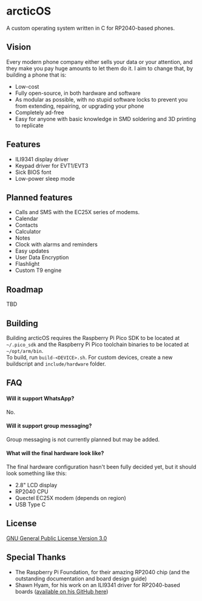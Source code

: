 # arcticOS

A custom operating system written in C for RP2040-based phones.

## Vision

Every modern phone company either sells your data or your attention, and they make you pay huge amounts to let them do it. I aim to change that, by building a phone that is:
- Low-cost
- Fully open-source, in both hardware and software
- As modular as possible, with no stupid software locks to prevent you from extending, repairing, or upgrading your phone
- Completely ad-free
- Easy for anyone with basic knowledge in SMD soldering and 3D printing to replicate

## Features

- ILI9341 display driver
- Keypad driver for EVT1/EVT3
- Sick BIOS font
- Low-power sleep mode
  
## Planned features
- Calls and SMS with the EC25X series of modems.
- Calendar
- Contacts
- Calculator
- Notes
- Clock with alarms and reminders
- Easy updates
- User Data Encryption
- Flashlight
- Custom T9 engine

## Roadmap

TBD

## Building

Building arcticOS requires the Raspberry Pi Pico SDK to be located at `~/.pico_sdk` and the Raspberry Pi Pico toolchain binaries to be located at `~/opt/arm/bin`.  
To build, run `build-<DEVICE>.sh`. For custom devices, create a new buildscript and `include/hardware` folder.  

## FAQ

#### Will it support WhatsApp?

No.

#### Will it support group messaging?

Group messaging is not currently planned but may be added.

#### What will the final hardware look like?

The final hardware configuration hasn't been fully decided yet, but it should look something like this:
- 2.8" LCD display
- RP2040 CPU
- Quectel EC25X modem (depends on region)
- USB Type C

## License

[GNU General Public License Version 3.0](https://choosealicense.com/licenses/gpl-3.0/)

## Special Thanks
- The Raspberry Pi Foundation, for their amazing RP2040 chip (and the outstanding documentation and board design guide)
- Shawn Hyam, for his work on an ILI9341 driver for RP2040-based boards ([available on his GitHub here](https://github.com/shawnhyam/pico/tree/main/ili9341))
